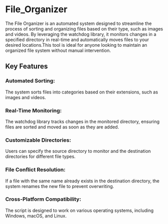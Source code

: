 # File_Organizer

The File Organizer is an automated system designed to streamline the process of sorting and organizing files based on their type, such as images and videos. By leveraging the watchdog library, it monitors changes in a specified directory in real-time and automatically moves files to your desired locations.This tool is ideal for anyone looking to maintain an organized file system without manual intervention.

## Key Features
### Automated Sorting:
The system sorts files into categories based on their extensions, such as images and videos.

### Real-Time Monitoring:
The watchdog library tracks changes in the monitored directory, ensuring files are sorted and moved as soon as they are added.

### Customizable Directories:
Users can specify the source directory to monitor and the destination directories for different file types.

### File Conflict Resolution:
If a file with the same name already exists in the destination directory, the system renames the new file to prevent overwriting.

### Cross-Platform Compatibility:
The script is designed to work on various operating systems, including Windows, macOS, and Linux.

